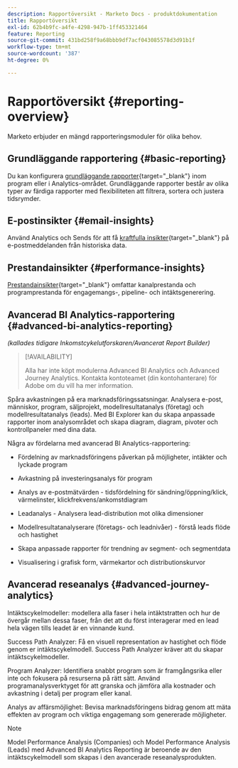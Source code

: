 ```yaml
---
description: Rapportöversikt - Marketo Docs - produktdokumentation
title: Rapportöversikt
exl-id: 62b4b9fc-a4fe-4298-947b-1ff453321464
feature: Reporting
source-git-commit: 431bd258f9a68bbb9df7acf043085578d3d91b1f
workflow-type: tm+mt
source-wordcount: '387'
ht-degree: 0%

---
```


# Rapportöversikt {#reporting-overview}

Marketo erbjuder en mängd rapporteringsmoduler för olika behov.

## Grundläggande rapportering {#basic-reporting}

Du kan konfigurera [grundläggande rapporter](/help/marketo/product-docs/reporting/basic-reporting/report-types/report-type-overview.md){target="_blank"} inom program eller i Analytics-området. Grundläggande rapporter består av olika typer av färdiga rapporter med flexibiliteten att filtrera, sortera och justera tidsrymder.

## E-postinsikter {#email-insights}

Använd Analytics och Sends för att få [kraftfulla insikter](/help/marketo/product-docs/reporting/email-insights/email-insights-overview.md){target="_blank"} på e-postmeddelanden från historiska data.

## Prestandainsikter {#performance-insights}

[Prestandainsikter](/help/marketo/product-docs/reporting/performance-insights/performance-insights-overview.md){target="_blank"} omfattar kanalprestanda och programprestanda för engagemangs-, pipeline- och intäktsgenerering.

## Avancerad BI Analytics-rapportering {#advanced-bi-analytics-reporting}

_(kallades tidigare Inkomstcykelutforskaren/Avancerat Report Builder)_

>[!AVAILABILITY]
>
>Alla har inte köpt modulerna Advanced BI Analytics och Advanced Journey Analytics. Kontakta kontoteamet (din kontohanterare) för Adobe om du vill ha mer information.

Spåra avkastningen på era marknadsföringssatsningar. Analysera e-post, människor, program, säljprojekt, modellresultatanalys (företag) och modellresultatanalys (leads). Med BI Explorer kan du skapa anpassade rapporter inom analysområdet och skapa diagram, diagram, pivoter och kontrollpaneler med dina data.

Några av fördelarna med avancerad BI Analytics-rapportering:

* Fördelning av marknadsföringens påverkan på möjligheter, intäkter och lyckade program

* Avkastning på investeringsanalys för program

* Analys av e-postmätvärden - tidsfördelning för sändning/öppning/klick, värmelinster, klickfrekvens/ankomstdiagram

* Leadanalys - Analysera lead-distribution mot olika dimensioner

* Modellresultatanalyserare (företags- och leadnivåer) - förstå leads flöde och hastighet

* Skapa anpassade rapporter för trendning av segment- och segmentdata

* Visualisering i grafisk form, värmekartor och distributionskurvor

## Avancerad reseanalys {#advanced-journey-analytics}

Intäktscykelmodeller: modellera alla faser i hela intäktstratten och hur de övergår mellan dessa faser, från det att du först interagerar med en lead hela vägen tills leadet är en vinnande kund.

Success Path Analyzer: Få en visuell representation av hastighet och flöde genom er intäktscykelmodell. Success Path Analyzer kräver att du skapar intäktscykelmodeller.

Program Analyzer: Identifiera snabbt program som är framgångsrika eller inte och fokusera på resurserna på rätt sätt. Använd programanalysverktyget för att granska och jämföra alla kostnader och avkastning i detalj per program eller kanal.

Analys av affärsmöjlighet: Bevisa marknadsföringens bidrag genom att mäta effekten av program och viktiga engagemang som genererade möjligheter.

>[!NOTE]
>
>Model Performance Analysis (Companies) och Model Performance Analysis (Leads) med Advanced BI Analytics Reporting är beroende av den intäktscykelmodell som skapas i den avancerade reseanalysprodukten.
